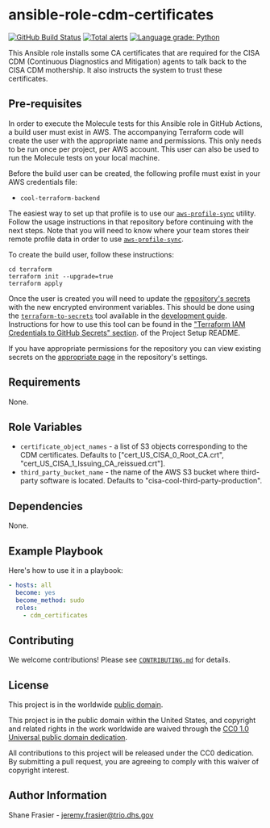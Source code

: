 # ansible-role-cdm-certificates #

[![GitHub Build Status](https://github.com/cisagov/ansible-role-cdm-certificates/workflows/build/badge.svg)](https://github.com/cisagov/ansible-role-cdm-certificates/actions)
[![Total alerts](https://img.shields.io/lgtm/alerts/g/cisagov/ansible-role-cdm-certificates.svg?logo=lgtm&logoWidth=18)](https://lgtm.com/projects/g/cisagov/ansible-role-cdm-certificates/alerts/)
[![Language grade: Python](https://img.shields.io/lgtm/grade/python/g/cisagov/ansible-role-cdm-certificates.svg?logo=lgtm&logoWidth=18)](https://lgtm.com/projects/g/cisagov/ansible-role-cdm-certificates/context:python)

This Ansible role installs some CA certificates that are required for
the CISA CDM (Continuous Diagnostics and Mitigation) agents to talk
back to the CISA CDM mothership.  It also instructs the system to
trust these certificates.

## Pre-requisites ##

In order to execute the Molecule tests for this Ansible role in GitHub
Actions, a build user must exist in AWS. The accompanying Terraform
code will create the user with the appropriate name and
permissions. This only needs to be run once per project, per AWS
account. This user can also be used to run the Molecule tests on your
local machine.

Before the build user can be created, the following profile must exist in
your AWS credentials file:

- `cool-terraform-backend`

The easiest way to set up that profile is to use our
[`aws-profile-sync`](https://github.com/cisagov/aws-profile-sync)
utility. Follow the usage instructions in that repository before
continuing with the next steps. Note that you will need to know where
your team stores their remote profile data in order to use
[`aws-profile-sync`](https://github.com/cisagov/aws-profile-sync).

To create the build user, follow these instructions:

```console
cd terraform
terraform init --upgrade=true
terraform apply
```

Once the user is created you will need to update the [repository's
secrets](https://help.github.com/en/actions/configuring-and-managing-workflows/creating-and-storing-encrypted-secrets)
with the new encrypted environment variables. This should be done
using the
[`terraform-to-secrets`](https://github.com/cisagov/development-guide/tree/develop/project_setup#terraform-iam-credentials-to-github-secrets-)
tool available in the [development
guide](https://github.com/cisagov/development-guide). Instructions for
how to use this tool can be found in the ["Terraform IAM Credentials
to GitHub Secrets"
section](https://github.com/cisagov/development-guide/tree/develop/project_setup#terraform-iam-credentials-to-github-secrets-).
of the Project Setup README.

If you have appropriate permissions for the repository you can view
existing secrets on the [appropriate
page](https://github.com/cisagov/ansible-role-cdm-certificates/settings/secrets)
in the repository's settings.

## Requirements ##

None.

## Role Variables ##

- `certificate_object_names` - a list of S3 objects corresponding to
  the CDM certificates.  Defaults to ["cert_US_CISA_0_Root_CA.crt",
  "cert_US_CISA_1_Issuing_CA_reissued.crt"].
- `third_party_bucket_name` - the name of the AWS S3 bucket where
  third-party software is located.  Defaults to
  "cisa-cool-third-party-production".

## Dependencies ##

None.

## Example Playbook ##

Here's how to use it in a playbook:

```yaml
- hosts: all
  become: yes
  become_method: sudo
  roles:
    - cdm_certificates
```

## Contributing ##

We welcome contributions!  Please see [`CONTRIBUTING.md`](CONTRIBUTING.md) for
details.

## License ##

This project is in the worldwide [public domain](LICENSE).

This project is in the public domain within the United States, and
copyright and related rights in the work worldwide are waived through
the [CC0 1.0 Universal public domain
dedication](https://creativecommons.org/publicdomain/zero/1.0/).

All contributions to this project will be released under the CC0
dedication. By submitting a pull request, you are agreeing to comply
with this waiver of copyright interest.

## Author Information ##

Shane Frasier - <jeremy.frasier@trio.dhs.gov>
